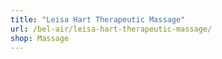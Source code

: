 ```yaml
---
title: "Leisa Hart Therapeutic Massage"
url: /bel-air/leisa-hart-therapeutic-massage/
shop: Massage
---
```

